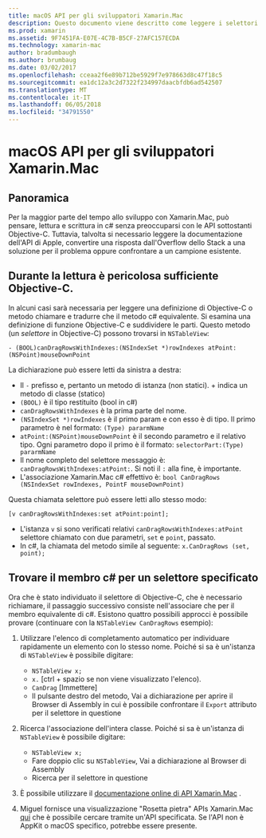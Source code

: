 ```yaml
---
title: macOS API per gli sviluppatori Xamarin.Mac
description: Questo documento viene descritto come leggere i selettori Objective-C e come individuare i metodi c# corrispondenti in un'app Xamarin.Mac.
ms.prod: xamarin
ms.assetid: 9F7451FA-E07E-4C7B-B5CF-27AFC157ECDA
ms.technology: xamarin-mac
author: bradumbaugh
ms.author: brumbaug
ms.date: 03/02/2017
ms.openlocfilehash: cceaa2f6e89b712be5929f7e978663d8c47f18c5
ms.sourcegitcommit: ea1dc12a3c2d7322f234997daacbfdb6ad542507
ms.translationtype: MT
ms.contentlocale: it-IT
ms.lasthandoff: 06/05/2018
ms.locfileid: "34791550"
---
```

# <a name="macos-apis-for-xamarinmac-developers"></a>macOS API per gli sviluppatori Xamarin.Mac

## <a name="overview"></a>Panoramica

Per la maggior parte del tempo allo sviluppo con Xamarin.Mac, può pensare, lettura e scrittura in c# senza preoccuparsi con le API sottostanti Objective-C. Tuttavia, talvolta si necessario leggere la documentazione dell'API di Apple, convertire una risposta dall'Overflow dello Stack a una soluzione per il problema oppure confrontare a un campione esistente.

## <a name="reading-enough-objective-c-to-be-dangerous"></a>Durante la lettura è pericolosa sufficiente Objective-C.

In alcuni casi sarà necessaria per leggere una definizione di Objective-C o metodo chiamare e tradurre che il metodo c# equivalente. Si esamina una definizione di funzione Objective-C e suddividere le parti. Questo metodo (un *selettore* in Objective-C) possono trovarsi in `NSTableView`:

```objc
- (BOOL)canDragRowsWithIndexes:(NSIndexSet *)rowIndexes atPoint:(NSPoint)mouseDownPoint
```

La dichiarazione può essere letti da sinistra a destra:

- Il `-` prefisso e, pertanto un metodo di istanza (non statici). + indica un metodo di classe (statico)
- `(BOOL)` è il tipo restituito (bool in c#)
- `canDragRowsWithIndexes` è la prima parte del nome.
- `(NSIndexSet *)rowIndexes` è il primo param e con esso è di tipo. Il primo parametro è nel formato: `(Type) pararmName`
- `atPoint:(NSPoint)mouseDownPoint` è il secondo parametro e il relativo tipo. Ogni parametro dopo il primo è il formato: `selectorPart:(Type) pararmName`
- Il nome completo del selettore messaggio è: `canDragRowsWithIndexes:atPoint:`. Si noti il `:` alla fine, è importante.
- L'associazione Xamarin.Mac c# effettivo è: `bool CanDragRows (NSIndexSet rowIndexes, PointF mouseDownPoint)`

Questa chiamata selettore può essere letti allo stesso modo:

```objc
[v canDragRowsWithIndexes:set atPoint:point];
```

- L'istanza `v` si sono verificati relativi `canDragRowsWithIndexes:atPoint` selettore chiamato con due parametri, `set` e `point`, passato.
- In c#, la chiamata del metodo simile al seguente: `x.CanDragRows (set, point);`

<a name="finding_selector" />

## <a name="finding-the-c-member-for-a-given-selector"></a>Trovare il membro c# per un selettore specificato

Ora che è stato individuato il selettore di Objective-C, che è necessario richiamare, il passaggio successivo consiste nell'associare che per il membro equivalente di c#. Esistono quattro possibili approcci è possibile provare (continuare con la `NSTableView CanDragRows` esempio):

1. Utilizzare l'elenco di completamento automatico per individuare rapidamente un elemento con lo stesso nome. Poiché si sa è un'istanza di `NSTableView` è possibile digitare:

    - `NSTableView x;`
    - `x.` [ctrl + spazio se non viene visualizzato l'elenco).
    - `CanDrag` [Immettere]
    - Il pulsante destro del metodo, Vai a dichiarazione per aprire il Browser di Assembly in cui è possibile confrontare il `Export` attributo per il selettore in questione

2. Ricerca l'associazione dell'intera classe. Poiché si sa è un'istanza di `NSTableView` è possibile digitare:

    - `NSTableView x;`
    - Fare doppio clic su `NSTableView`, Vai a dichiarazione al Browser di Assembly
    - Ricerca per il selettore in questione

3. È possibile utilizzare il [documentazione online di API Xamarin.Mac](https://developer.xamarin.com/api/root/monomac-lib/) .

4. Miguel fornisce una visualizzazione "Rosetta pietra" APIs Xamarin.Mac [qui](http://tirania.org/tmp/rosetta.html) che è possibile cercare tramite un'API specificata. Se l'API non è AppKit o macOS specifico, potrebbe essere presente.

<!--
Note: In some cases, the assembly browser can hit a bug where it will open but not jump to the right definition. Keep that tab open, switch back to your source code and try again.
Note: The assembly browser tricks currently only works with Xamarin.Mac Classic. This will be fixed in a future version.
-->
